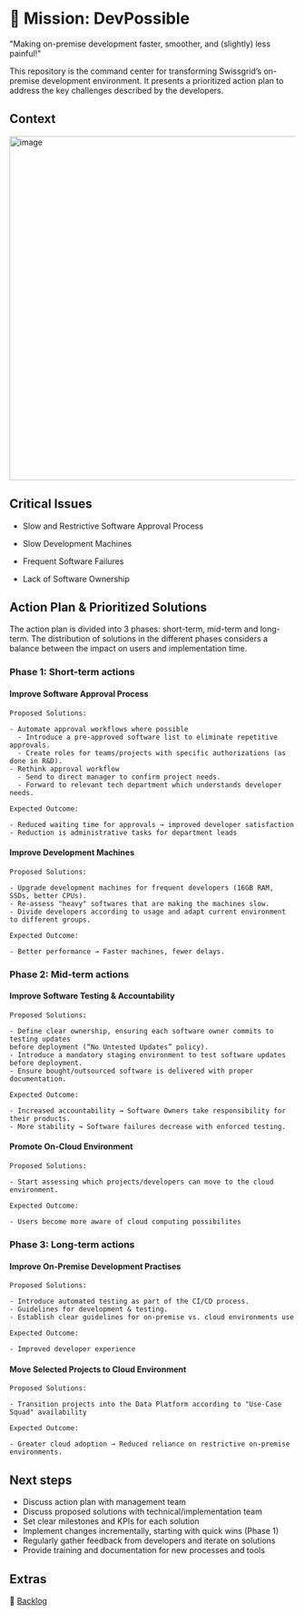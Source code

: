 # 🚀 Mission: DevPossible

"Making on-premise development faster, smoother, and (slightly) less painful!"

This repository is the command center for transforming Swissgrid’s on-premise development environment. It presents a prioritized action plan to address the key challenges described by the developers.

## Context

<img width="605" alt="image" src="https://github.com/user-attachments/assets/9b6bf099-5c5c-484b-ba20-05aa5cf227d9" />

## Critical Issues 

  - Slow and Restrictive Software Approval Process
    
  - Slow Development Machines
    
  - Frequent Software Failures
    
  - Lack of Software Ownership

## Action Plan & Prioritized Solutions

The action plan is divided into 3 phases: short-term, mid-term and long-term. The distribution of solutions in the different phases considers a balance between the impact on users and implementation time.


### Phase 1: Short-term actions

  #### Improve Software Approval Process
  
    Proposed Solutions:
    
    - Automate approval workflows where possible
      - Introduce a pre-approved software list to eliminate repetitive approvals.
      - Create roles for teams/projects with specific authorizations (as done in R&D).
    - Rethink approval workflow
      - Send to direct manager to confirm project needs.
      - Forward to relevant tech department which understands developer needs.
    
    Expected Outcome: 
    
    - Reduced waiting time for approvals → improved developer satisfaction
    - Reduction is administrative tasks for department leads
    
  
  #### Improve Development Machines
  
    Proposed Solutions:
    
    - Upgrade development machines for frequent developers (16GB RAM, SSDs, better CPUs).
    - Re-assess "heavy" softwares that are making the machines slow.
    - Divide developers according to usage and adapt current environment to different groups.
    
    Expected Outcome:
    
    - Better performance → Faster machines, fewer delays.


### Phase 2: Mid-term actions 

  #### Improve Software Testing & Accountability
  
    Proposed Solutions:
    
    - Define clear ownership, ensuring each software owner commits to testing updates 
    before deployment (“No Untested Updates” policy).
    - Introduce a mandatory staging environment to test software updates before deployment.
    - Ensure bought/outsourced software is delivered with proper documentation.
    
    Expected Outcome:
    
    - Increased accountability → Software Owners take responsibility for their products.
    - More stability → Software failures decrease with enforced testing.
  
  #### Promote On-Cloud Environment
    
    Proposed Solutions:
    
    - Start assessing which projects/developers can move to the cloud environment.
    
    Expected Outcome:
    
    - Users become more aware of cloud computing possibilites


### Phase 3: Long-term actions

  #### Improve On-Premise Development Practises
  
    Proposed Solutions:
    
    - Introduce automated testing as part of the CI/CD process.
    - Guidelines for development & testing.
    - Establish clear guidelines for on-premise vs. cloud environments use
    
    Expected Outcome:
    
    - Improved developer experience
    
  #### Move Selected Projects to Cloud Environment
    
    Proposed Solutions:
    
    - Transition projects into the Data Platform according to "Use-Case Squad" availability
    
    Expected Outcome:
    
    - Greater cloud adoption → Reduced reliance on restrictive on-premise environments.
  
  
## Next steps

* Discuss action plan with management team
* Discuss proposed solutions with technical/implementation team
* Set clear milestones and KPIs for each solution
* Implement changes incrementally, starting with quick wins (Phase 1)
* Regularly gather feedback from developers and iterate on solutions
* Provide training and documentation for new processes and tools

## Extras
👀 [Backlog](https://github.com/users/catarinapmartins/projects/2/views/1)


